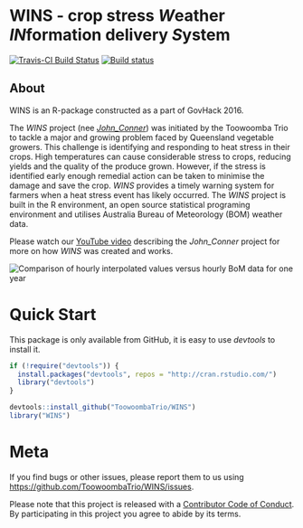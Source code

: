 
<!-- README.md is generated from README.Rmd. Please edit that file -->

# WINS - crop stress *W*eather *IN*formation delivery *S*ystem

[![Travis-CI Build
Status](https://travis-ci.org/ToowoombaTrio/WINS.svg?branch=master)](https://travis-ci.org/ToowoombaTrio/WINS)
[![Build
status](https://ci.appveyor.com/api/projects/status/sk5u0cff46v4c3ou/branch/master?svg=true)](https://ci.appveyor.com/project/adamhsparks/WINS/branch/master)

## About

WINS is an R-package constructed as a part of GovHack 2016.

The *WINS* project (nee
[*John\_Conner*](https://github.com/ToowoombaTrio/John_Conner)) was
initiated by the Toowoomba Trio to tackle a major and growing problem
faced by Queensland vegetable growers. This challenge is identifying and
responding to heat stress in their crops. High temperatures can cause
considerable stress to crops, reducing yields and the quality of the
produce grown. However, if the stress is identified early enough
remedial action can be taken to minimise the damage and save the crop.
*WINS* provides a timely warning system for farmers when a heat stress
event has likely occurred. The *WINS* project is built in the R
environment, an open source statistical programing environment and
utilises Australia Bureau of Meteorology (BOM) weather data.

Please watch our [YouTube
video](https://m.youtube.com/watch?v=yECTDHx794E%20https://github.com/ToowoombaTrio/John_Conner)
describing the *John\_Conner* project for more on how *WINS* was created
and works.

![Comparison of hourly interpolated values versus hourly BoM data for
one year](man/figures/Fit_hexbin.png)

# Quick Start

This package is only available from GitHub, it is easy to use *devtools*
to install it.

``` r
if (!require("devtools")) {
  install.packages("devtools", repos = "http://cran.rstudio.com/") 
  library("devtools")
}

devtools::install_github("ToowoombaTrio/WINS")
library("WINS")
```

# Meta

If you find bugs or other issues, please report them to us using
<https://github.com/ToowoombaTrio/WINS/issues>.

Please note that this project is released with a [Contributor Code of
Conduct](CONDUCT.md). By participating in this project you agree to
abide by its terms.
